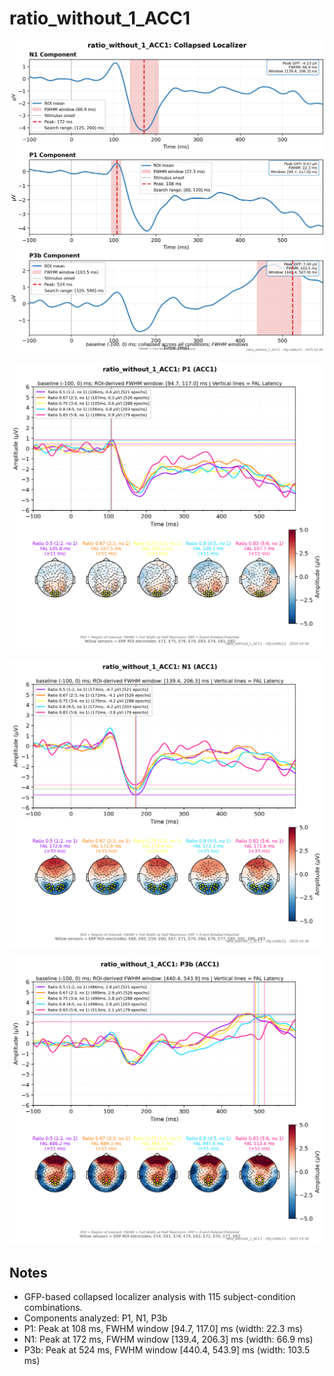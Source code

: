 # ratio_without_1_ACC1

![figure](docs/assets/plots/ratio_without_1_ACC1/ratio_without_1_ACC1-collapsed_localizer.png)

![figure](docs/assets/plots/ratio_without_1_ACC1/ratio_without_1_ACC1-P1.png)

![figure](docs/assets/plots/ratio_without_1_ACC1/ratio_without_1_ACC1-N1.png)

![figure](docs/assets/plots/ratio_without_1_ACC1/ratio_without_1_ACC1-P3b.png)


## Notes

- GFP-based collapsed localizer analysis with 115 subject-condition combinations.
- Components analyzed: P1, N1, P3b
- P1: Peak at 108 ms, FWHM window [94.7, 117.0] ms (width: 22.3 ms)
- N1: Peak at 172 ms, FWHM window [139.4, 206.3] ms (width: 66.9 ms)
- P3b: Peak at 524 ms, FWHM window [440.4, 543.9] ms (width: 103.5 ms)
